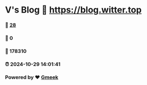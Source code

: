 # V's Blog :link: https://blog.witter.top 
### :page_facing_up: [28](https://blog.witter.top/tag.html) 
### :speech_balloon: 0 
### :hibiscus: 178310 
### :alarm_clock: 2024-10-29 14:01:41 
### Powered by :heart: [Gmeek](https://github.com/Meekdai/Gmeek)
